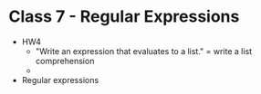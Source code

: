 # Class 7 - Regular Expressions

+ HW4
    + "Write an expression that evaluates to a list." = write a list comprehension
    +
+ Regular expressions
